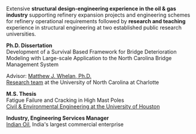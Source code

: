 Extensive **structural design-engineering experience in the oil & gas industry** supporting refinery expansion projects and engineering schemes for refinery operational requirements followed by **research and teaching** experience in structural engineering at two established public research universities. 


**Ph.D. Dissertation**  
Development of a Survival Based Framework for Bridge Deterioration Modeling with Large-scale Application to the North Carolina Bridge Management System 

Advisor: [Matthew J. Whelan, Ph.D.](https://coefs.uncc.edu/mwhelan3/)  
[Research team](https://coefs.uncc.edu/mwhelan3/research-team/) at the University of North Carolina at Charlotte  


**M.S. Thesis**  
Fatigue Failure and Cracking in High Mast Poles  
[Civil & Environmental Engineering at the University of Houston](http://www.cive.uh.edu/)


**Industry, Engineering Services Manager**  
[Indian Oil](https://www.iocl.com/aboutus/profile.aspx), India's largest commercial enterprise
